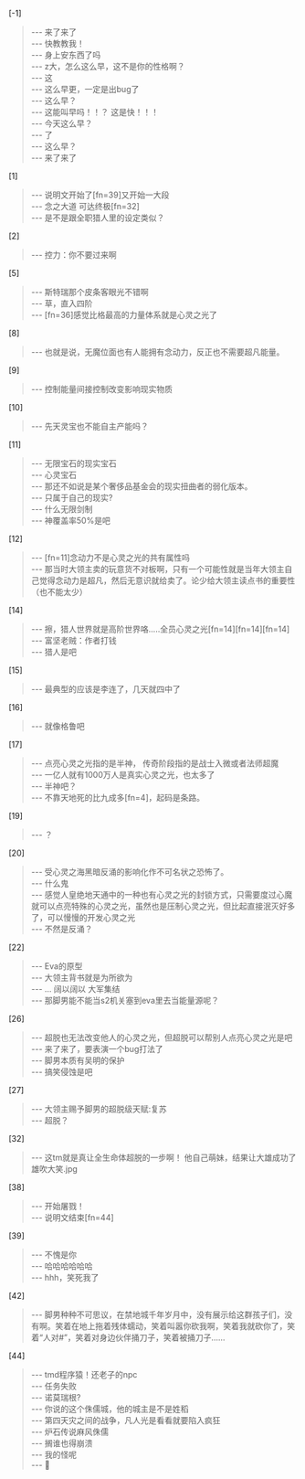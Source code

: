 
[-1] 
>--- 来了来了<br>
>--- 快教教我！<br>
>--- 身上安东西了吗<br>
>--- z大，怎么这么早，这不是你的性格啊？<br>
>--- 这<br>
>--- 这么早更，一定是出bug了<br>
>--- 这么早？<br>
>--- 这能叫早吗！！？
这是快！！！<br>
>--- 今天这么早？<br>
>--- 了<br>
>--- 这么早？<br>
>--- 来了来了<br>

[1] 
>--- 说明文开始了[fn=39]又开始一大段<br>
>--- 念之大道 可达终极[fn=32]<br>
>--- 是不是跟全职猎人里的设定类似？<br>

[2] 
>--- 控力：你不要过来啊<br>

[5] 
>--- 斯特瑞那个皮条客眼光不错啊<br>
>--- 草，直入四阶<br>
>--- [fn=36]感觉比格最高的力量体系就是心灵之光了<br>

[8] 
>--- 也就是说，无魔位面也有人能拥有念动力，反正也不需要超凡能量。<br>

[9] 
>--- 控制能量间接控制改变影响现实物质<br>

[10] 
>--- 先天灵宝也不能自主产能吗？<br>

[11] 
>--- 无限宝石的现实宝石<br>
>--- 心灵宝石<br>
>--- 那还不如说是某个奢侈品基金会的现实扭曲者的弱化版本。<br>
>--- 只属于自己的现实?<br>
>--- 什么无限剑制<br>
>--- 神覆盖率50%是吧<br>

[12] 
>--- [fn=11]念动力不是心灵之光的共有属性吗<br>
>--- 那当时大领主卖的玩意货不对板啊，只有一个可能性就是当年大领主自己觉得念动力是超凡，然后无意识就给卖了。论少给大领主读点书的重要性（也不能太少）<br>

[14] 
>--- 擦，猎人世界就是高阶世界咯.....全员心灵之光[fn=14][fn=14][fn=14]<br>
>--- 富坚老贼：作者打钱<br>
>--- 猎人是吧<br>

[15] 
>--- 最典型的应该是李连了，几天就四中了<br>

[16] 
>--- 就像格鲁吧<br>

[17] 
>--- 点亮心灵之光指的是半神，
传奇阶段指的是战士入微或者法师超魔<br>
>--- 一亿人就有1000万人是真实心灵之光，也太多了<br>
>--- 半神吧？<br>
>--- 不靠天地死的比九成多[fn=4]，起码是条路。<br>

[19] 
>--- ？<br>

[20] 
>--- 受心灵之海黑暗反涌的影响化作不可名状之恐怖了。<br>
>--- 什么鬼<br>
>--- 感觉人皇绝地天通中的一种也有心灵之光的封锁方式，只需要度过心魔就可以点亮特殊的心灵之光，虽然也是压制心灵之光，但比起直接泯灭好多了，可以慢慢的开发心灵之光<br>
>--- 不然是反涌？<br>

[22] 
>--- Eva的原型<br>
>--- 大领主背书就是为所欲为<br>
>--- …
阔以阔以
大军集结<br>
>--- 那脚男能不能当s2机关塞到eva里去当能量源呢？<br>

[26] 
>--- 超脱也无法改变他人的心灵之光，但超脱可以帮别人点亮心灵之光是吧<br>
>--- 来了来了，要表演一个bug打法了<br>
>--- 脚男本质有吴明的保护<br>
>--- 搞笑侵蚀是吧<br>

[27] 
>--- 大领主赐予脚男的超脱级天赋:复苏<br>
>--- 超脱？<br>

[32] 
>--- 这tm就是真让全生命体超脱的一步啊！
他自己萌妹，结果让大雄成功了
雄吹大笑.jpg<br>

[38] 
>--- 开始屠戮！<br>
>--- 说明文结束[fn=44]<br>

[39] 
>--- 不愧是你<br>
>--- 哈哈哈哈哈哈<br>
>--- hhh，笑死我了<br>

[42] 
>--- 脚男种种不可思议，在禁地城千年岁月中，没有展示给这群孩子们，没有啊。笑着在地上拖着残体蠕动，笑着叫嚣你砍我啊，笑着我就砍你了，笑着“人对#”，笑着对身边伙伴捅刀子，笑着被捅刀子……<br>

[44] 
>--- tmd程序猿！还老子的npc<br>
>--- 任务失败<br>
>--- 诺莫瑞根?<br>
>--- 你说的这个侏儒城，他的城主是不是姓稻<br>
>--- 第四天灾之间的战争，凡人光是看看就要陷入疯狂<br>
>--- 炉石传说麻风侏儒<br>
>--- 搁谁也得崩溃<br>
>--- 我的怪呢<br>
>--- 🌿<br>
